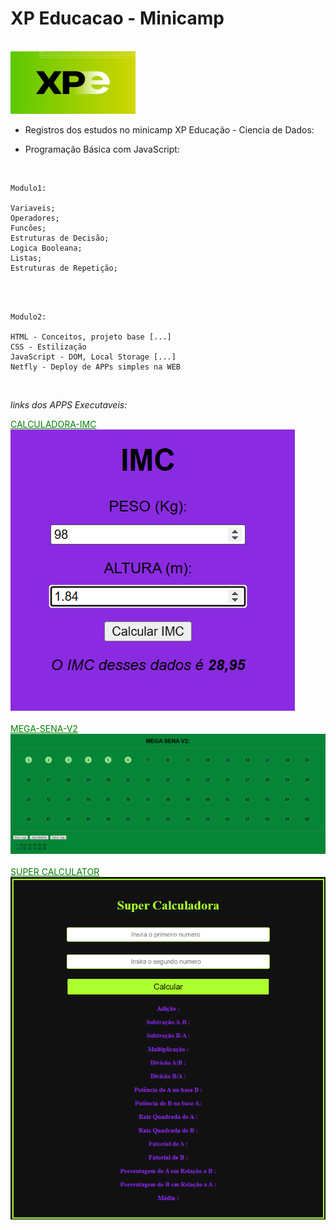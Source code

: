 # XP Educacao - Minicamp

<br>

<img src="/img/img.png" width="200" height="100" alt="My cool logo"/>

<br>

- Registros dos estudos no minicamp XP Educação - Ciencia de Dados:

* Programação Básica com JavaScript:

<br>

    Modulo1:

    Variaveis;
    Operadores;
    Funcões;
    Estruturas de Decisão;
    Logica Booleana;
    Listas;
    Estruturas de Repetição;

<br>

<br>

    Modulo2:

    HTML - Conceitos, projeto base [...]
    CSS - Estilização
    JavaScript - DOM, Local Storage [...]
    Netfly - Deploy de APPs simples na WEB

<br>

_links dos APPS Executaveis:_

<a href="calculadora-imc-xp.netlify.app" style="color: green;">CALCULADORA-IMC</a>
<br>
<img src="/img/imc.png" alt="My cool logo"/>
<br>
<br>
<a href="https://mega-sena-local-storage.netlify.app/" style="color: green;">MEGA-SENA-V2</a>
<img src="/img/megasena.png" alt="My cool logo"/>
<br>
<br>
<a href="https://super-calculadora-xp.netlify.app/" style="color: green;">SUPER CALCULATOR</a>
<img src="/img/superCalculator.png" alt="My cool logo"/>
<br>
<br>
